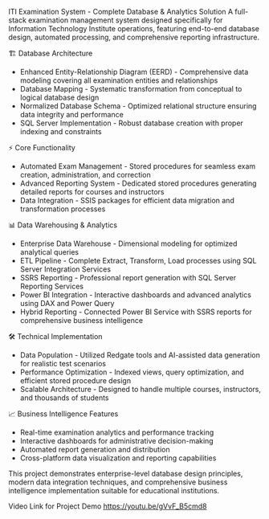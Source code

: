 ITI Examination System - Complete Database & Analytics Solution
A full-stack examination management system designed specifically for Information Technology Institute operations, featuring end-to-end database design, automated processing, and comprehensive reporting infrastructure.

🏗️ Database Architecture
  - Enhanced Entity-Relationship Diagram (EERD) - Comprehensive data modeling covering all examination entities and relationships
  - Database Mapping - Systematic transformation from conceptual to logical database design
  - Normalized Database Schema - Optimized relational structure ensuring data integrity and performance
  - SQL Server Implementation - Robust database creation with proper indexing and constraints

⚡ Core Functionality
  - Automated Exam Management - Stored procedures for seamless exam creation, administration, and correction
  - Advanced Reporting System - Dedicated stored procedures generating detailed reports for courses and instructors
  - Data Integration - SSIS packages for efficient data migration and transformation processes

📊 Data Warehousing & Analytics
  - Enterprise Data Warehouse - Dimensional modeling for optimized analytical queries
  - ETL Pipeline - Complete Extract, Transform, Load processes using SQL Server Integration Services
  - SSRS Reporting - Professional report generation with SQL Server Reporting Services
  - Power BI Integration - Interactive dashboards and advanced analytics using DAX and Power Query
  - Hybrid Reporting - Connected Power BI Service with SSRS reports for comprehensive business intelligence

🛠️ Technical Implementation
  - Data Population - Utilized Redgate tools and AI-assisted data generation for realistic test scenarios
  - Performance Optimization - Indexed views, query optimization, and efficient stored procedure design
  - Scalable Architecture - Designed to handle multiple courses, instructors, and thousands of students

📈 Business Intelligence Features
  - Real-time examination analytics and performance tracking
  - Interactive dashboards for administrative decision-making
  - Automated report generation and distribution
  - Cross-platform data visualization and reporting capabilities

This project demonstrates enterprise-level database design principles, modern data integration techniques, and comprehensive business intelligence implementation suitable for educational institutions.

Video Link for Project Demo https://youtu.be/gVvF_B5cmd8
